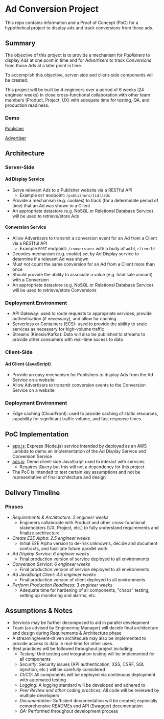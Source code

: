 # Ad Conversion Project

This repo contains information and a Proof of Concept (PoC) for a hypothetical project to display ads and track conversions from those ads.

## Summary

The objective of this project is to provide a mechanism for *Publishers* to display *Ads* at one point in time and for *Advertisers* to track *Conversions* from those *Ads* at a later point in time.

To accomplish this objective, server-side and client-side components will be created.

This project will be built by 4 engineers over a period of 6 weeks (24 engineer weeks) in close cross-functional collaboration with other team members (Product, Project, UX) with adequate time for testing, QA, and production readiness.

### Demo

[Publisher](https://jxxhqfb2ll.execute-api.us-east-1.amazonaws.com/development)

[Advertiser](https://jxxhqfb2ll.execute-api.us-east-1.amazonaws.com/development/advertiser)

## Architecture

### Server-Side

#### Ad Display Service

- Serve relevant Ads to a Publisher website via a RESTful API
  - Example `GET` endpoint: `/publishers/[id]/ads`
- Provide a mechanism (e.g. cookies) to track (for a determinate period of time) that an Ad was shown to a Client
- An appropriate datastore (e.g. NoSQL or Relational Database Service) will be used to retrieve/store Ads

#### Conversion Service

- Allow Advertisers to transmit a conversion event for an Ad from a Client via a RESTful API
  - Example `POST` endpoint: `/conversions` with a body of `adId`, `clientId`
- Decodes mechanism (e.g. cookie) set by Ad Display service to determine if a relevant Ad was shown
- Must not count the same conversion for an Ad from a Client more than once
- Should provide the ability to associate a value (e.g. total sale amount) with a Conversion
- An appropriate datastore (e.g. NoSQL or Relational Database Service) will be used to retrieve/store Conversions

### Deployment Environment

- API Gateway: used to route requests to appropriate services, provide authentication (if necessary), and allow for caching
- Serverless or Containers (ECS): used to provide the ability to scale services as necessary for high-volume traffic
- Streams (Kinesis/Kafka): Data will also be published to streams to provide other consumers with real-time access to data 

### Client-Side

#### Ad Client (JavaScript)

- Provide an easy mechanism for Publishers to display Ads from the Ad Service on a website
- Allow Advertisers to transmit conversion events to the Conversion Service on a website

### Deployment Environment

- Edge caching (CloudFront): used to provide caching of static resources, capability for significant traffic volume, and fast response times

## PoC Implementation

- [app.js](app.js): Express (Node.js) service intended by deployed as an AWS Lambda to demo an implementation of the Ad Display Service and Conversion Service
- [ads.js](js/ads.js): Demo client-side JavaScript used to interact with services
  - Requires jQuery but this will not a dependency for this project
- The PoC is intended to test certain key assumptions and not be representative of final architecture and design

## Delivery Timeline

### Phases

- _Requirements & Architecture: 2 engineer weeks_
  - Engineers collaborate with Product and other cross-functional stakeholders (UX, Project, etc.) to fully understand requirements and finalize architecture
- _Create E2E Alpha: 2.5 engineer weeks_
  - Initial E2E Alpha version to de-risk unknowns, decide and document contracts, and facilitate future parallel work
- _Ad Display Service: 6 engineer weeks_
  - Final production version of service deployed to all environments
- _Conversion Service: 6 engineer weeks_
  - Final production version of service deployed to all environments
- _Ad JavaScript Client: 4.5 engineer weeks_
  - Final production version of client deployed to all environments
- _Perform Production Readiness: 3 engineer weeks_
  - Adequate time for hardening of all components, "chaos" testing, setting up monitoring and alarms, etc.

## Assumptions & Notes

- Services may be further decomposed to aid in parallel development
- Team (as advised by Engineering Manager) will decide final architecture and design during Requirements & Architecture phase
- A streaming/event-driven architecure may also be implemented to provide access to data in real-time for other uses.
- Best practices will be followed throughout project including:
  - *Testing:* Unit testing and integration testing will be implemented for all components
  - *Security*: Security issues (API authentication, XSS, CSRF, SQL injection, etc.) will be carefully considered
  - *CI/CD:* All components will be deployed via continuous deployment with automated testing
  - *Logging:* A logging standard will be developed and adhered to
  - *Peer Review and other coding practices:* All code will be reviewed by multiple developers
  - *Documentation:* Sufficient documentation will be created; especially comprehensive READMEs and API (Swagger) documentation
  - *QA:* Performed throughout development process

